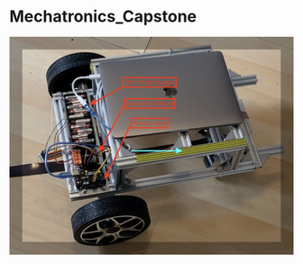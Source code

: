 # Mechatronics_Capstone

![Frame Structure 1](https://github.com/ziqinshang/Mechatronics_Capstone/blob/photo/Frame.png?raw=true)
